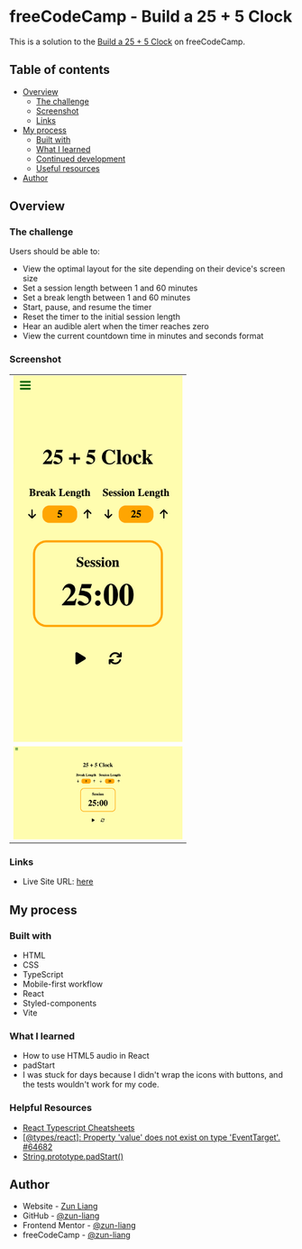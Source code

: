 # freeCodeCamp - Build a 25 + 5 Clock

This is a solution to the [Build a 25 + 5 Clock](https://www.freecodecamp.org/learn/front-end-development-libraries/front-end-development-libraries-projects/build-a-25--5-clock) on freeCodeCamp.

## Table of contents

- [Overview](#overview)
  - [The challenge](#the-challenge)
  - [Screenshot](#screenshot)
  - [Links](#links)
- [My process](#my-process)
  - [Built with](#built-with)
  - [What I learned](#what-i-learned)
  - [Continued development](#continued-development)
  - [Useful resources](#useful-resources)
- [Author](#author)

## Overview

### The challenge

Users should be able to:

- View the optimal layout for the site depending on their device's screen size
- Set a session length between 1 and 60 minutes
- Set a break length between 1 and 60 minutes
- Start, pause, and resume the timer
- Reset the timer to the initial session length
- Hear an audible alert when the timer reaches zero
- View the current countdown time in minutes and seconds format

### Screenshot

<table>
  <tr>
    <td>
      <img src="./public/screenshots/screenshot-mobile-default.png" alt="screenshot mobile default" style="width: 300px" />
    </td>
  </tr>
  <tr>
    <td>
      <img src="./public/screenshots/screenshot-desktop-default.png" alt="screenshot desktop default" style="width: 300px" />
    </td>
  </tr>
</table>

### Links

- Live Site URL: [here](https://zun-liang.github.io/fcc-25-5-clock/)

## My process

### Built with

- HTML
- CSS
- TypeScript
- Mobile-first workflow
- React
- Styled-components
- Vite

### What I learned

- How to use HTML5 audio in React
- padStart
- I was stuck for days because I didn't wrap the icons with buttons, and the tests wouldn't work for my code.

### Helpful Resources

- [React Typescript Cheatsheets](https://react-typescript-cheatsheet.netlify.app/)
- [[@types/react]: Property 'value' does not exist on type 'EventTarget'. #64682](https://github.com/DefinitelyTyped/DefinitelyTyped/discussions/64682)
- [String.prototype.padStart()](https://developer.mozilla.org/en-US/docs/Web/JavaScript/Reference/Global_Objects/String/padStart)

## Author

- Website - [Zun Liang](https://zunldev.com/)
- GitHub - [@zun-liang](https://github.com/zun-liang)
- Frontend Mentor - [@zun-liang](https://www.frontendmentor.io/profile/zun-liang)
- freeCodeCamp - [@zun-liang](https://www.freecodecamp.org/zun-liang)
